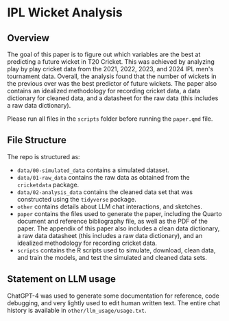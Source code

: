 # IPL Wicket Analysis

## Overview

The goal of this paper is to figure out which variables are the best at predicting a future wicket in T20 Cricket. This was achieved by analyzing play by play cricket data from the 2021, 2022, 2023, and 2024 IPL men's tournament data. Overall, the analysis found that the number of wickets in the previous over was the best predictor of future wickets. The paper also contains an idealized methodology for recording cricket data, a data dictionary for cleaned data, and a datasheet for the raw data (this includes a raw data dictionary).

Please run all files in the `scripts` folder before running the `paper.qmd` file.

## File Structure

The repo is structured as:

- `data/00-simulated_data` contains a simulated dataset.
- `data/01-raw_data` contains the raw data as obtained from the `cricketdata` package.
-   `data/02-analysis_data` contains the cleaned data set that was constructed using the `tidyverse` package.
-   `other` contains details about LLM chat interactions, and sketches.
-   `paper` contains the files used to generate the paper, including the Quarto document and reference bibliography file, as well as the PDF of the paper. The appendix of this paper also includes a clean data dictionary, a raw data datasheet (this includes a raw data dictionary), and an idealized methodology for recording cricket data. 
-   `scripts` contains the R scripts used to simulate, download, clean data, and train the models, and test the simulated and cleaned data sets.


## Statement on LLM usage

ChatGPT-4 was used to generate some documentation for reference, code debugging, and very lightly used to edit human written text. The entire chat history is available in `other/llm_usage/usage.txt`.
